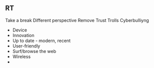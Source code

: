 
## RT

Take a break
Different perspective
Remove
Trust
Trolls
Cyberbulliyng

- Device
- Innovation
- Up to date - modern, recent
- User-friendly
- Surf/browse the web
- Wireless
- 